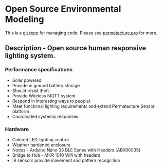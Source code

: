 # Open Source Environmental Modeling



This is a <a href="https://github.com/Durastudio-FLOSS/permatecture" title="Permatecture Pro Repo Mirror">git repo</a> for managing code. Please see <a href="https://permatecture.pro" title="Permatecture Pro Project">permatecture.pro</a>  for more.

## Description - Open source human responsive lighting system.

### Performance specifications

* Solar powered
* Provide in ground battery storage
* Should resist theft
* Provide Wireless MQTT system
* Respond in interesting ways to peoplet
* Meet functional lighting requirements and extend Permatecture Sensor platform
* Coordinated systemic responses

### Hardware

* Colored LED lighting control
* Weather hardened enclosure
* Nodes - Arduino Nano 33 BLE Sense with Headers [ABX00035]
* Bridge to Hub - MKR 1010 Wifi with headers
* IR sensors provide movement and pattern recognition